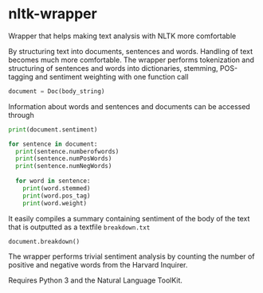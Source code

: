 # nltk-wrapper
Wrapper that helps making text analysis with NLTK more comfortable

By structuring text into documents, sentences and words. Handling of text becomes much more comfortable. The wrapper performs tokenization and structuring of sentences and words into dictionaries, stemming, POS-tagging and sentiment weighting with one function call
```python
document = Doc(body_string)
```
Information about words and sentences and documents can be accessed through
```python
print(document.sentiment)

for sentence in document:
  print(sentence.numberofwords)
  print(sentence.numPosWords)
  print(sentence.numNegWords)
  
  for word in sentence:
    print(word.stemmed)
    print(word.pos_tag)
    print(word.weight)
```
It easily compiles a summary containing sentiment of the body of the text that is outputted as a textfile `breakdown.txt`
```python
document.breakdown()
```

The wrapper performs trivial sentiment analysis by counting the number of positive and negative words from the Harvard Inquirer.

Requires Python 3 and the Natural Language ToolKit.
